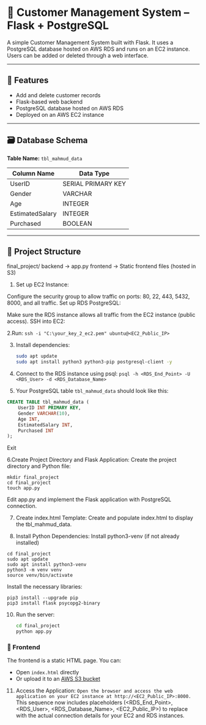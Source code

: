 # 👤 Customer Management System – Flask + PostgreSQL
A simple Customer Management System built with Flask. It uses a PostgreSQL database hosted on AWS RDS and runs on an EC2 instance. Users can be added or deleted through a web interface.

---

## 📌 Features

- Add and delete customer records
- Flask-based web backend
- PostgreSQL database hosted on AWS RDS
- Deployed on an AWS EC2 instance

---

## 🗃️ Database Schema

**Table Name:** `tbl_mahmud_data`

| Column Name     | Data Type |
|------------------|-----------|
| UserID           | SERIAL PRIMARY KEY |
| Gender           | VARCHAR |
| Age              | INTEGER |
| EstimatedSalary  | INTEGER |
| Purchased        | BOOLEAN |

---

## 📂 Project Structure
final_project/
 backend -> app.py
 frontend -> Static frontend files (hosted in S3)

1. Set up EC2 Instance:

  Configure the security group to allow traffic on ports: 80, 22, 443, 5432, 8000, and all traffic.
  Set up RDS PostgreSQL:

  Make sure the RDS instance allows all traffic from the EC2 instance (public access).
  SSH into EC2:

2.Run:
```ssh -i "C:\your_key_2_ec2.pem" ubuntu@<EC2_Public_IP>```


3. Install dependencies:
    ```bash
    sudo apt update
    sudo apt install python3 python3-pip postgresql-client -y
    ```
    
4. Connect to the RDS instance using psql:
   ```psql -h <RDS_End_Point> -U <RDS_User> -d <RDS_Database_Name>```

5. Your PostgreSQL table `tbl_mahmud_data` should look like this:
```sql
CREATE TABLE tbl_mahmud_data (
    UserID INT PRIMARY KEY,
    Gender VARCHAR(10),
    Age INT,
    EstimatedSalary INT,
    Purchased INT
);
```
Exit

6.Create Project Directory and Flask Application:
  Create the project directory and Python file: 
```
mkdir final_project
cd final_project
touch app.py
```
Edit app.py and implement the Flask application with PostgreSQL connection.

7. Create index.html Template:
   Create and populate index.html to display the tbl_mahmud_data.

9. Install Python Dependencies:
   Install python3-venv (if not already installed)
```
cd final_project
sudo apt update
sudo apt install python3-venv
python3 -m venv venv
source venv/bin/activate
```

Install the necessary libraries:
```
pip3 install --upgrade pip
pip3 install flask psycopg2-binary
```

10. Run the server:
    ```bash
    cd final_project
    python app.py    
    ```

### 🔹 Frontend

The frontend is a static HTML page. You can:

- Open `index.html` directly
- Or upload it to an [AWS S3 bucket](https://docs.aws.amazon.com/AmazonS3/latest/userguide/WebsiteHosting.html)

11. Access the Application:
```Open the browser and access the web application on your EC2 instance at http://<EC2_Public_IP>:8000.```
This sequence now includes placeholders (<RDS_End_Point>, <RDS_User>, <RDS_Database_Name>, <EC2_Public_IP>) to replace with the actual connection details for your EC2 and RDS instances.



